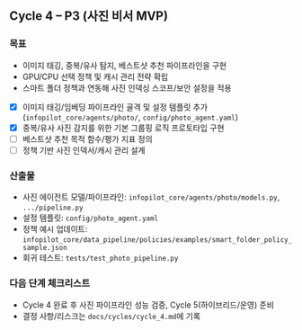 ## Cycle 4 – P3 (사진 비서 MVP)

### 목표
- 이미지 태깅, 중복/유사 탐지, 베스트샷 추천 파이프라인을 구현
- GPU/CPU 선택 정책 및 캐시 관리 전략 확립
- 스마트 폴더 정책과 연동해 사진 인덱싱 스코프/보안 설정을 적용

- [x] 이미지 태깅/임베딩 파이프라인 골격 및 설정 템플릿 추가 (`infopilot_core/agents/photo/`, `config/photo_agent.yaml`)
- [x] 중복/유사 사진 감지를 위한 기본 그룹핑 로직 프로토타입 구현
- [ ] 베스트샷 추천 목적 함수/평가 지표 정의
- [ ] 정책 기반 사진 인덱서/캐시 관리 설계

### 산출물
- 사진 에이전트 모델/파이프라인: `infopilot_core/agents/photo/models.py`, `.../pipeline.py`
- 설정 템플릿: `config/photo_agent.yaml`
- 정책 예시 업데이트: `infopilot_core/data_pipeline/policies/examples/smart_folder_policy_sample.json`
- 회귀 테스트: `tests/test_photo_pipeline.py`

### 다음 단계 체크리스트
- Cycle 4 완료 후 사진 파이프라인 성능 검증, Cycle 5(하이브리드/운영) 준비
- 결정 사항/리스크는 `docs/cycles/cycle_4.md`에 기록
